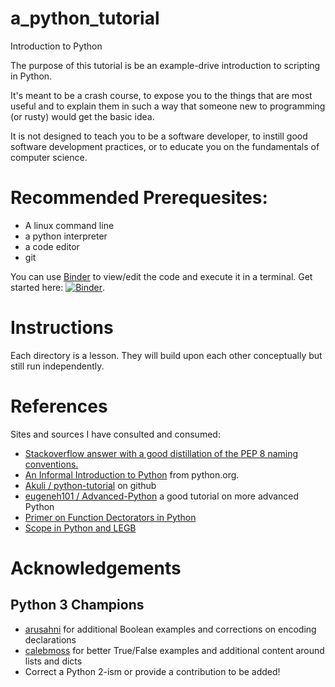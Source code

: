 # a_python_tutorial
Introduction to Python

The purpose of this tutorial is be an example-drive introduction to scripting in Python.

It's meant to be a crash course, to expose you to the things that are most useful and to explain them in such a way that someone new to programming (or rusty) would get the basic idea. 

It is not designed to teach you to be a software developer, to instill good software development practices, or to educate you on the fundamentals of computer science.

# Recommended Prerequesites:
 * A linux command line
 * a python interpreter
 * a code editor
 * git

You can use [Binder](https://mybinder.org/) to view/edit the code and execute it in a terminal. Get started here: [![Binder](https://mybinder.org/badge_logo.svg)](https://mybinder.org/v2/gh/agussman/a_python_tutorial/master).

# Instructions

 Each directory is a lesson. They will build upon each other conceptually but still run independently. 

 # References

 Sites and sources I have consulted and consumed:

  * [Stackoverflow answer with a good distillation of the PEP 8 naming conventions.](https://softwareengineering.stackexchange.com/questions/308972/python-file-naming-convention)
  * [An Informal Introduction to Python](https://docs.python.org/3/tutorial/introduction.html) from python.org.
  * [Akuli / python-tutorial](https://github.com/Akuli/python-tutorial) on github
  * [eugeneh101 / Advanced-Python](https://github.com/eugeneh101/Advanced-Python/) a good tutorial on more advanced Python
  * [Primer on Function Dectorators in Python](https://realpython.com/primer-on-python-decorators/)
  * [Scope in Python and LEGB](https://realpython.com/python-scope-legb-rule/)

 # Acknowledgements

 ## Python 3 Champions

  * [arusahni](https://github.com/arusahni) for additional Boolean examples and corrections on encoding declarations
  * [calebmoss](https://github.com/calebmoss) for better True/False examples and additional content around lists and dicts
  * Correct a Python 2-ism or provide a contribution to be added!